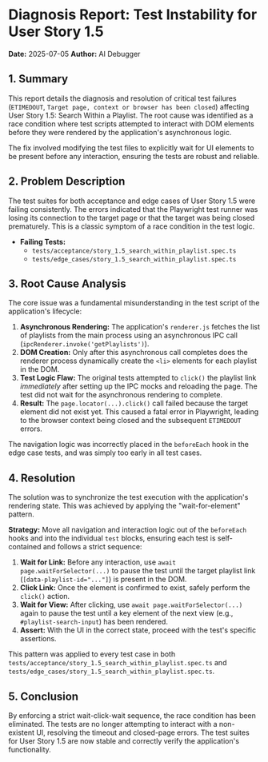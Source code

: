 # Diagnosis Report: Test Instability for User Story 1.5

**Date:** 2025-07-05
**Author:** AI Debugger

## 1. Summary

This report details the diagnosis and resolution of critical test failures (`ETIMEDOUT`, `Target page, context or browser has been closed`) affecting User Story 1.5: Search Within a Playlist. The root cause was identified as a race condition where test scripts attempted to interact with DOM elements before they were rendered by the application's asynchronous logic.

The fix involved modifying the test files to explicitly wait for UI elements to be present before any interaction, ensuring the tests are robust and reliable.

## 2. Problem Description

The test suites for both acceptance and edge cases of User Story 1.5 were failing consistently. The errors indicated that the Playwright test runner was losing its connection to the target page or that the target was being closed prematurely. This is a classic symptom of a race condition in the test logic.

-   **Failing Tests:**
    -   `tests/acceptance/story_1.5_search_within_playlist.spec.ts`
    -   `tests/edge_cases/story_1.5_search_within_playlist.spec.ts`

## 3. Root Cause Analysis

The core issue was a fundamental misunderstanding in the test script of the application's lifecycle:

1.  **Asynchronous Rendering:** The application's `renderer.js` fetches the list of playlists from the main process using an asynchronous IPC call (`ipcRenderer.invoke('getPlaylists')`).
2.  **DOM Creation:** Only after this asynchronous call completes does the renderer process dynamically create the `<li>` elements for each playlist in the DOM.
3.  **Test Logic Flaw:** The original tests attempted to `click()` the playlist link *immediately* after setting up the IPC mocks and reloading the page. The test did not wait for the asynchronous rendering to complete.
4.  **Result:** The `page.locator(...).click()` call failed because the target element did not exist yet. This caused a fatal error in Playwright, leading to the browser context being closed and the subsequent `ETIMEDOUT` errors.

The navigation logic was incorrectly placed in the `beforeEach` hook in the edge case tests, and was simply too early in all test cases.

## 4. Resolution

The solution was to synchronize the test execution with the application's rendering state. This was achieved by applying the "wait-for-element" pattern.

**Strategy:** Move all navigation and interaction logic out of the `beforeEach` hooks and into the individual `test` blocks, ensuring each test is self-contained and follows a strict sequence:

1.  **Wait for Link:** Before any interaction, use `await page.waitForSelector(...)` to pause the test until the target playlist link (`[data-playlist-id="..."]`) is present in the DOM.
2.  **Click Link:** Once the element is confirmed to exist, safely perform the `click()` action.
3.  **Wait for View:** After clicking, use `await page.waitForSelector(...)` again to pause the test until a key element of the next view (e.g., `#playlist-search-input`) has been rendered.
4.  **Assert:** With the UI in the correct state, proceed with the test's specific assertions.

This pattern was applied to every test case in both `tests/acceptance/story_1.5_search_within_playlist.spec.ts` and `tests/edge_cases/story_1.5_search_within_playlist.spec.ts`.

## 5. Conclusion

By enforcing a strict wait-click-wait sequence, the race condition has been eliminated. The tests are no longer attempting to interact with a non-existent UI, resolving the timeout and closed-page errors. The test suites for User Story 1.5 are now stable and correctly verify the application's functionality.